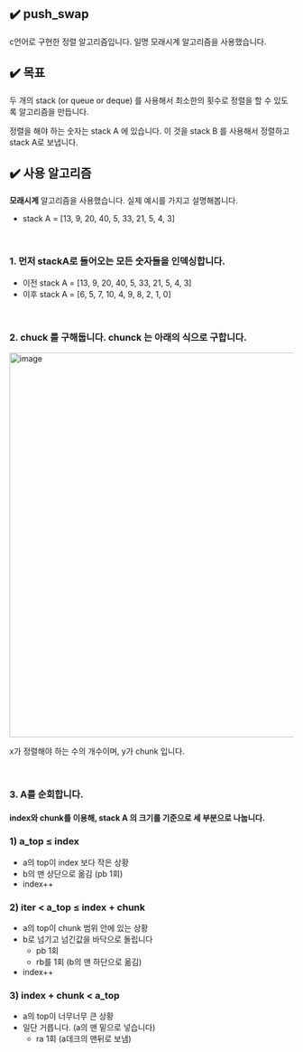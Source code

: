 ## ✔️ push_swap

c언어로 구현한 정렬 알고리즘입니다. 일명 모래시계 알고리즘을 사용했습니다.

## ✔️ 목표

두 개의 stack (or queue or deque) 를 사용해서 최소한의 횟수로 정렬을 할 수 있도록 알고리즘을 만듭니다.

정렬을 해야 하는 숫자는 stack A 에 있습니다. 이 것을 stack B 를 사용해서 정렬하고 stack A로 보냅니다.

## ✔️ 사용 알고리즘

**모래시계** 알고리즘을 사용했습니다. 실제 예시를 가지고 설명해봅니다.

- stack A = [13, 9, 20, 40, 5, 33, 21, 5, 4, 3]

<br>

### 1. 먼저 stackA로 들어오는 모든 숫자들을 인덱싱합니다.

- 이전 stack A = [13, 9, 20, 40, 5, 33, 21, 5, 4, 3]
- 이후 stack A = [6, 5, 7, 10, 4, 9, 8, 2, 1, 0]

<br>

### 2. chuck 를 구해둡니다. chunck 는 아래의 식으로 구합니다.

<img width="681" alt="image" src="https://user-images.githubusercontent.com/79993356/186873556-4739cbf1-604b-4d2d-9319-6e21fc074833.png">

x가 정렬해야 하는 수의 개수이며, y가 chunk 입니다.

<br>

### 3. A를 순회합니다. 

#### index와 chunk를 이용해, stack A 의 크기를 기준으로 세 부분으로 나눕니다.

### 1) a_top ≤ index

- a의 top이 index 보다 작은 상황
- b의 맨 상단으로 옮김 (pb 1회)
- index++

### 2) iter < a_top ≤ index + chunk

- a의 top이 chunk 범위 안에 있는 상황
- b로 넘기고 넘긴값을 바닥으로 돌립니다
  - pb 1회
  - rb를 1회 (b의 맨 하단으로 옮김)
- index++

### 3) index + chunk < a_top

- a의 top이 너무너무 큰 상황
- 일단 거릅니다. (a의 맨 밑으로 넣습니다)
  - ra 1회 (a데크의 맨뒤로 보냄)
